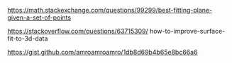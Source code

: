 

https://math.stackexchange.com/questions/99299/best-fitting-plane-given-a-set-of-points


https://stackoverflow.com/questions/63715309/
how-to-improve-surface-fit-to-3d-data

https://gist.github.com/amroamroamro/1db8d69b4b65e8bc66a6